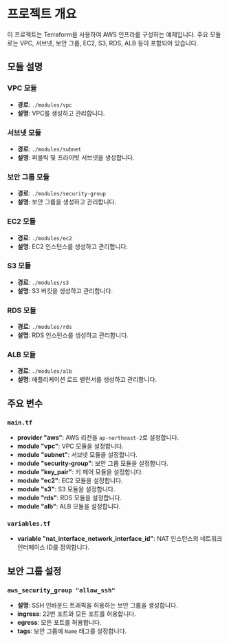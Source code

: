 # 프로젝트 개요

이 프로젝트는 Terraform을 사용하여 AWS 인프라를 구성하는 예제입니다. 주요 모듈로는 VPC, 서브넷, 보안 그룹, EC2, S3, RDS, ALB 등이 포함되어 있습니다.

## 모듈 설명

### VPC 모듈
- **경로**: `./modules/vpc`
- **설명**: VPC를 생성하고 관리합니다.

### 서브넷 모듈
- **경로**: `./modules/subnet`
- **설명**: 퍼블릭 및 프라이빗 서브넷을 생성합니다.

### 보안 그룹 모듈
- **경로**: `./modules/security-group`
- **설명**: 보안 그룹을 생성하고 관리합니다.

### EC2 모듈
- **경로**: `./modules/ec2`
- **설명**: EC2 인스턴스를 생성하고 관리합니다.

### S3 모듈
- **경로**: `./modules/s3`
- **설명**: S3 버킷을 생성하고 관리합니다.

### RDS 모듈
- **경로**: `./modules/rds`
- **설명**: RDS 인스턴스를 생성하고 관리합니다.

### ALB 모듈
- **경로**: `./modules/alb`
- **설명**: 애플리케이션 로드 밸런서를 생성하고 관리합니다.

## 주요 변수

### `main.tf`
- **provider "aws"**: AWS 리전을 `ap-northeast-2`로 설정합니다.
- **module "vpc"**: VPC 모듈을 설정합니다.
- **module "subnet"**: 서브넷 모듈을 설정합니다.
- **module "security-group"**: 보안 그룹 모듈을 설정합니다.
- **module "key_pair"**: 키 페어 모듈을 설정합니다.
- **module "ec2"**: EC2 모듈을 설정합니다.
- **module "s3"**: S3 모듈을 설정합니다.
- **module "rds"**: RDS 모듈을 설정합니다.
- **module "alb"**: ALB 모듈을 설정합니다.

### `variables.tf`
- **variable "nat_interface_network_interface_id"**: NAT 인스턴스의 네트워크 인터페이스 ID를 정의합니다.

## 보안 그룹 설정

### `aws_security_group "allow_ssh"`
- **설명**: SSH 인바운드 트래픽을 허용하는 보안 그룹을 생성합니다.
- **ingress**: 22번 포트와 모든 포트를 허용합니다.
- **egress**: 모든 포트를 허용합니다.
- **tags**: 보안 그룹에 `Name` 태그를 설정합니다.
